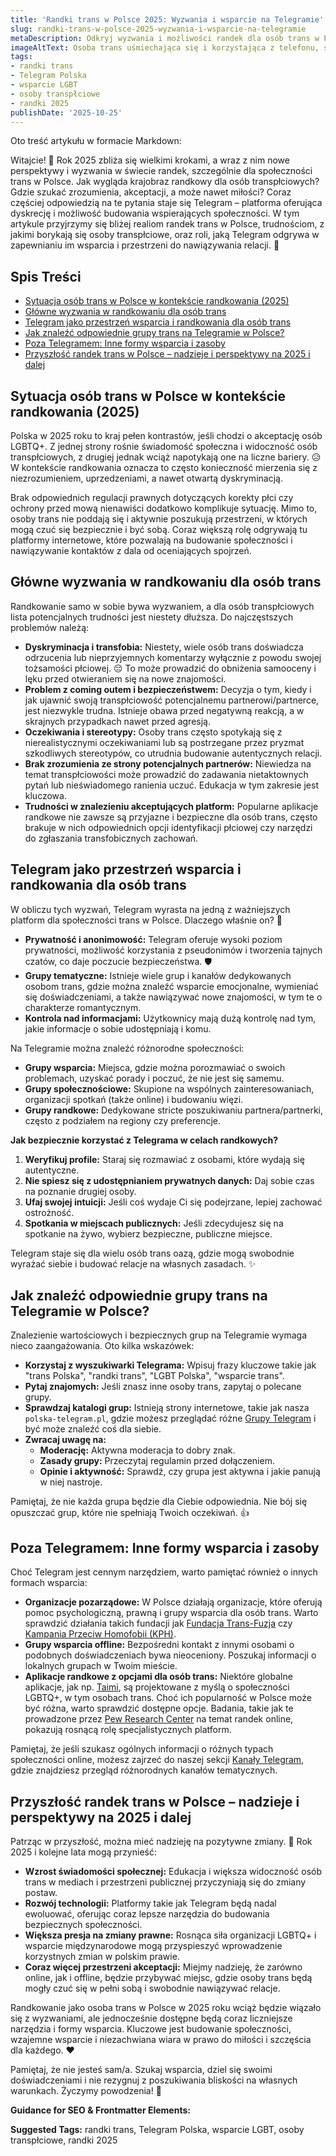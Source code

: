 ```yaml
---
title: 'Randki trans w Polsce 2025: Wyzwania i wsparcie na Telegramie'
slug: randki-trans-w-polsce-2025-wyzwania-i-wsparcie-na-telegramie
metaDescription: Odkryj wyzwania i możliwości randek dla osób trans w Polsce w 2025 roku. Dowiedz się, jak Telegram wspiera społeczność trans i gdzie szukać pomocy.
imageAltText: Osoba trans uśmiechająca się i korzystająca z telefonu, symbolizująca randki online i wsparcie na Telegramie w Polsce.
tags:
- randki trans
- Telegram Polska
- wsparcie LGBT
- osoby transpłciowe
- randki 2025
publishDate: '2025-10-25'
---
```


Oto treść artykułu w formacie Markdown:

Witajcie! 👋 Rok 2025 zbliża się wielkimi krokami, a wraz z nim nowe perspektywy i wyzwania w świecie randek, szczególnie dla społeczności trans w Polsce. Jak wygląda krajobraz randkowy dla osób transpłciowych? Gdzie szukać zrozumienia, akceptacji, a może nawet miłości? Coraz częściej odpowiedzią na te pytania staje się Telegram – platforma oferująca dyskrecję i możliwość budowania wspierających społeczności. W tym artykule przyjrzymy się bliżej realiom randek trans w Polsce, trudnościom, z jakimi borykają się osoby transpłciowe, oraz roli, jaką Telegram odgrywa w zapewnianiu im wsparcia i przestrzeni do nawiązywania relacji. 💖

## Spis Treści

- [Sytuacja osób trans w Polsce w kontekście randkowania (2025)](#sytuacja-osob-trans-w-polsce-w-kontekscie-randkowania-2025)
- [Główne wyzwania w randkowaniu dla osób trans](#glowne-wyzwania-w-randkowaniu-dla-osob-trans)
- [Telegram jako przestrzeń wsparcia i randkowania dla osób trans](#telegram-jako-przestrzen-wsparcia-i-randkowania-dla-osob-trans)
- [Jak znaleźć odpowiednie grupy trans na Telegramie w Polsce?](#jak-znalezc-odpowiednie-grupy-trans-na-telegramie-w-polsce)
- [Poza Telegramem: Inne formy wsparcia i zasoby](#poza-telegramem-inne-formy-wsparcia-i-zasoby)
- [Przyszłość randek trans w Polsce – nadzieje i perspektywy na 2025 i dalej](#przyszlosc-randek-trans-w-polsce--nadzieje-i-perspektywy-na-2025-i-dalej)

## Sytuacja osób trans w Polsce w kontekście randkowania (2025)

Polska w 2025 roku to kraj pełen kontrastów, jeśli chodzi o akceptację osób LGBTQ+. Z jednej strony rośnie świadomość społeczna i widoczność osób transpłciowych, z drugiej jednak wciąż napotykają one na liczne bariery. 😥 W kontekście randkowania oznacza to często konieczność mierzenia się z niezrozumieniem, uprzedzeniami, a nawet otwartą dyskryminacją.

Brak odpowiednich regulacji prawnych dotyczących korekty płci czy ochrony przed mową nienawiści dodatkowo komplikuje sytuację. Mimo to, osoby trans nie poddają się i aktywnie poszukują przestrzeni, w których mogą czuć się bezpiecznie i być sobą. Coraz większą rolę odgrywają tu platformy internetowe, które pozwalają na budowanie społeczności i nawiązywanie kontaktów z dala od oceniających spojrzeń.

## Główne wyzwania w randkowaniu dla osób trans

Randkowanie samo w sobie bywa wyzwaniem, a dla osób transpłciowych lista potencjalnych trudności jest niestety dłuższa. Do najczęstszych problemów należą:

*   **Dyskryminacja i transfobia:** Niestety, wiele osób trans doświadcza odrzucenia lub nieprzyjemnych komentarzy wyłącznie z powodu swojej tożsamości płciowej. 😔 To może prowadzić do obniżenia samooceny i lęku przed otwieraniem się na nowe znajomości.
*   **Problem z coming outem i bezpieczeństwem:** Decyzja o tym, kiedy i jak ujawnić swoją transpłciowość potencjalnemu partnerowi/partnerce, jest niezwykle trudna. Istnieje obawa przed negatywną reakcją, a w skrajnych przypadkach nawet przed agresją.
*   **Oczekiwania i stereotypy:** Osoby trans często spotykają się z nierealistycznymi oczekiwaniami lub są postrzegane przez pryzmat szkodliwych stereotypów, co utrudnia budowanie autentycznych relacji.
*   **Brak zrozumienia ze strony potencjalnych partnerów:** Niewiedza na temat transpłciowości może prowadzić do zadawania nietaktownych pytań lub nieświadomego ranienia uczuć. Edukacja w tym zakresie jest kluczowa.
*   **Trudności w znalezieniu akceptujących platform:** Popularne aplikacje randkowe nie zawsze są przyjazne i bezpieczne dla osób trans, często brakuje w nich odpowiednich opcji identyfikacji płciowej czy narzędzi do zgłaszania transfobicznych zachowań.

## Telegram jako przestrzeń wsparcia i randkowania dla osób trans

W obliczu tych wyzwań, Telegram wyrasta na jedną z ważniejszych platform dla społeczności trans w Polsce. Dlaczego właśnie on? 🤔

*   **Prywatność i anonimowość:** Telegram oferuje wysoki poziom prywatności, możliwość korzystania z pseudonimów i tworzenia tajnych czatów, co daje poczucie bezpieczeństwa. 🛡️
*   **Grupy tematyczne:** Istnieje wiele grup i kanałów dedykowanych osobom trans, gdzie można znaleźć wsparcie emocjonalne, wymieniać się doświadczeniami, a także nawiązywać nowe znajomości, w tym te o charakterze romantycznym.
*   **Kontrola nad informacjami:** Użytkownicy mają dużą kontrolę nad tym, jakie informacje o sobie udostępniają i komu.

Na Telegramie można znaleźć różnorodne społeczności:
*   **Grupy wsparcia:** Miejsca, gdzie można porozmawiać o swoich problemach, uzyskać porady i poczuć, że nie jest się samemu.
*   **Grupy społecznościowe:** Skupione na wspólnych zainteresowaniach, organizacji spotkań (także online) i budowaniu więzi.
*   **Grupy randkowe:** Dedykowane stricte poszukiwaniu partnera/partnerki, często z podziałem na regiony czy preferencje.

**Jak bezpiecznie korzystać z Telegrama w celach randkowych?**
1.  **Weryfikuj profile:** Staraj się rozmawiać z osobami, które wydają się autentyczne.
2.  **Nie spiesz się z udostępnianiem prywatnych danych:** Daj sobie czas na poznanie drugiej osoby.
3.  **Ufaj swojej intuicji:** Jeśli coś wydaje Ci się podejrzane, lepiej zachować ostrożność.
4.  **Spotkania w miejscach publicznych:** Jeśli zdecydujesz się na spotkanie na żywo, wybierz bezpieczne, publiczne miejsce.

Telegram staje się dla wielu osób trans oazą, gdzie mogą swobodnie wyrażać siebie i budować relacje na własnych zasadach. ✨

## Jak znaleźć odpowiednie grupy trans na Telegramie w Polsce?

Znalezienie wartościowych i bezpiecznych grup na Telegramie wymaga nieco zaangażowania. Oto kilka wskazówek:

*   **Korzystaj z wyszukiwarki Telegrama:** Wpisuj frazy kluczowe takie jak "trans Polska", "randki trans", "LGBT Polska", "wsparcie trans".
*   **Pytaj znajomych:** Jeśli znasz inne osoby trans, zapytaj o polecane grupy.
*   **Sprawdzaj katalogi grup:** Istnieją strony internetowe, takie jak nasza `polska-telegram.pl`, gdzie możesz przeglądać różne [Grupy Telegram](/grupy) i być może znaleźć coś dla siebie.
*   **Zwracaj uwagę na:**
    *   **Moderację:** Aktywna moderacja to dobry znak.
    *   **Zasady grupy:** Przeczytaj regulamin przed dołączeniem.
    *   **Opinie i aktywność:** Sprawdź, czy grupa jest aktywna i jakie panują w niej nastroje.

Pamiętaj, że nie każda grupa będzie dla Ciebie odpowiednia. Nie bój się opuszczać grup, które nie spełniają Twoich oczekiwań. 👍

## Poza Telegramem: Inne formy wsparcia i zasoby

Choć Telegram jest cennym narzędziem, warto pamiętać również o innych formach wsparcia:

*   **Organizacje pozarządowe:** W Polsce działają organizacje, które oferują pomoc psychologiczną, prawną i grupy wsparcia dla osób trans. Warto sprawdzić działania takich fundacji jak [Fundacja Trans-Fuzja](https://www.transfuzja.org/) czy [Kampania Przeciw Homofobii (KPH)](https://kph.org.pl/).
*   **Grupy wsparcia offline:** Bezpośredni kontakt z innymi osobami o podobnych doświadczeniach bywa nieoceniony. Poszukaj informacji o lokalnych grupach w Twoim mieście.
*   **Aplikacje randkowe z opcjami dla osób trans:** Niektóre globalne aplikacje, jak np. [Taimi](https://taimi.com/), są projektowane z myślą o społeczności LGBTQ+, w tym osobach trans. Choć ich popularność w Polsce może być różna, warto sprawdzić dostępne opcje. Badania, takie jak te prowadzone przez [Pew Research Center](https://www.pewresearch.org/internet/2023/02/02/the-virtues-and-downsides-of-online-dating/) na temat randek online, pokazują rosnącą rolę specjalistycznych platform.

Pamiętaj, że jeśli szukasz ogólnych informacji o różnych typach społeczności online, możesz zajrzeć do naszej sekcji [Kanały Telegram](/kanaly), gdzie znajdziesz przegląd różnorodnych kanałów tematycznych.

## Przyszłość randek trans w Polsce – nadzieje i perspektywy na 2025 i dalej

Patrząc w przyszłość, można mieć nadzieję na pozytywne zmiany. 🌈 Rok 2025 i kolejne lata mogą przynieść:

*   **Wzrost świadomości społecznej:** Edukacja i większa widoczność osób trans w mediach i przestrzeni publicznej przyczyniają się do zmiany postaw.
*   **Rozwój technologii:** Platformy takie jak Telegram będą nadal ewoluować, oferując coraz lepsze narzędzia do budowania bezpiecznych społeczności.
*   **Większa presja na zmiany prawne:** Rosnąca siła organizacji LGBTQ+ i wsparcie międzynarodowe mogą przyspieszyć wprowadzenie korzystnych zmian w polskim prawie.
*   **Coraz więcej przestrzeni akceptacji:** Miejmy nadzieję, że zarówno online, jak i offline, będzie przybywać miejsc, gdzie osoby trans będą mogły czuć się w pełni sobą i swobodnie nawiązywać relacje.

Randkowanie jako osoba trans w Polsce w 2025 roku wciąż będzie wiązało się z wyzwaniami, ale jednocześnie dostępne będą coraz liczniejsze narzędzia i formy wsparcia. Kluczowe jest budowanie społeczności, wzajemne wsparcie i niezachwiana wiara w prawo do miłości i szczęścia dla każdego. ❤️

Pamiętaj, że nie jesteś sam/a. Szukaj wsparcia, dziel się swoimi doświadczeniami i nie rezygnuj z poszukiwania bliskości na własnych warunkach. Życzymy powodzenia! 🌟

**Guidance for SEO & Frontmatter Elements:**




**Suggested Tags:**
randki trans, Telegram Polska, wsparcie LGBT, osoby transpłciowe, randki 2025
